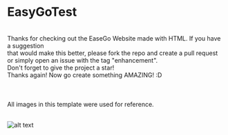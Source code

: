 # EasyGoTest

<br>

<body>
Thanks for checking out the EaseGo Website made with HTML. If you have a suggestion<br>
that would make this better, please fork the repo and create a pull request<br>
or simply open an issue with the tag "enhancement".<br>
Don't forget to give the project a star!<br>
Thanks again! Now go create something AMAZING! :D<br><br>
  <br>
  <br>
  All images in this template were used for reference.
  <br>
  <br>

  ![alt text](https://ld-wp73.template-help.com/wordpress/prod_4439/v1/wp-content/uploads/2019/08/invert-logo.png)
  
</body>
